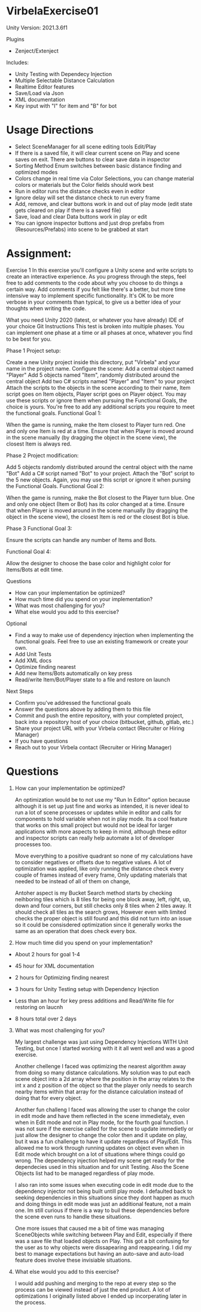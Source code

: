 # VirbelaExercise01



Unity Version: 2021.3.6f1

Plugins
  - Zenject/Extenject
  
Includes:
  - Unity Testing with Dependecy Injection
  - Multiple Selectable Distance Calculation
  - Realtime Editor features
  - Save/Load via Json
  - XML documentation 
  - Key input with "I" for item and "B" for bot



# Usage Directions
- Select SceneManager for all scene editing tools Edit/Play
- If there is a saved file, it will clear current scene on Play and scene saves on exit. There are buttons to clear save data in inspector
- Sorting Method Enum switches between basic distance finding and optimized modes
- Colors change in real time via Color Selections, you can change material colors or materials but the Color fields should work best
- Run in editor runs the distance checks even in editor
- Ignore delay will set the distance check to run every frame
- Add, remove, and clear buttons work in and out of play mode (edit state gets cleared on play if there is a saved file)
- Save, load and clear Data buttons work in play or edit
- You can ignore inspector buttons and just drop prefabs from (Resources/Prefabs) into scene to be grabbed at start




# Assignment:


Exercise 1
In this exercise you'll configure a Unity scene and write scripts to create an interactive experience. As you progress through the steps, feel free to add comments to the code about why you choose to do things a certain way. Add comments if you felt like there's a better, but more time intensive way to implement specific functionality. It's OK to be more verbose in your comments than typical, to give us a better idea of your thoughts when writing the code.

What you need
Unity 2020 (latest, or whatever you have already)
IDE of your choice
Git
Instructions
This test is broken into multiple phases. You can implement one phase at a time or all phases at once, whatever you find to be best for you.

Phase 1
Project setup:

Create a new Unity project inside this directory, put "Virbela" and your name in the project name.
Configure the scene:
Add a central object named "Player"
Add 5 objects named "Item", randomly distributed around the central object
Add two C# scripts named "Player" and "Item" to your project
Attach the scripts to the objects in the scene according to their name, Item script goes on Item objects, Player script goes on Player object.
You may use these scripts or ignore them when pursuing the Functional Goals, the choice is yours. You're free to add any additional scripts you require to meet the functional goals.
Functional Goal 1:

When the game is running, make the Item closest to Player turn red. One and only one Item is red at a time. Ensure that when Player is moved around in the scene manually (by dragging the object in the scene view), the closest Item is always red.

Phase 2
Project modification:

Add 5 objects randomly distributed around the central object with the name "Bot"
Add a C# script named "Bot" to your project.
Attach the "Bot" script to the 5 new objects.
Again, you may use this script or ignore it when pursing the Functional Goals.
Functional Goal 2:

When the game is running, make the Bot closest to the Player turn blue. One and only one object (Item or Bot) has its color changed at a time. Ensure that when Player is moved around in the scene manually (by dragging the object in the scene view), the closest Item is red or the closest Bot is blue.

Phase 3
Functional Goal 3:

Ensure the scripts can handle any number of Items and Bots.

Functional Goal 4:

Allow the designer to choose the base color and highlight color for Items/Bots at edit time.

Questions
- How can your implementation be optimized?
- How much time did you spend on your implementation?
- What was most challenging for you?
- What else would you add to this exercise?

Optional
- Find a way to make use of dependency injection when implementing the functional goals. Feel free to use an existing framework or create your own.
- Add Unit Tests
- Add XML docs
- Optimize finding nearest
- Add new Items/Bots automatically on key press
- Read/write Item/Bot/Player state to a file and restore on launch

Next Steps
- Confirm you've addressed the functional goals
- Answer the questions above by adding them to this file
- Commit and push the entire repository, with your completed project, back into a repository host of your choice (bitbucket, github, gitlab, etc.)
- Share your project URL with your Virbela contact (Recruiter or Hiring Manager)
- If you have questions
- Reach out to your Virbela contact (Recruiter or Hiring Manager)





# Questions


1. How can your implementation be optimized?

	An optimization would be to not use my "Run In Editor" option because although it is set up just fine and works as intended, it is never ideal to run a lot of scene processes or updates while in editor and calls for components to hold variable when not in play mode. Its a cool feature that works on this small project but would not be ideal for larger applications with more aspects to keep in mind, although these editor and inspector scripts can really help automate a lot of developer processes too. 
	
	Move everything to a positive quadrant so none of my calculations have to consider negatives or offsets due to negative values.
	A lot of optimization was applied, like only running the distance check every couple of frames instead of every frame, Only updating materials that needed to be instead of all of them on change, 
	
	Antoher aspect is my Bucket Search method starts by checking neihboring tiles which is 8 tiles for being one block away, left, right, up, down and four corners, but still checks only 8 tiles when 2 tiles away. It should check all tiles as the search grows, However even with limited checks the proper object is still found and this did not turn into an issue so it could be consisdered optimization since it generally works the same as an operation that does check every box.

2. How much time did you spend on your implementation?

- About 2 hours for goal 1-4
- 45 hour for XML documentation
- 2 hours for Optimizing finding nearest
- 3 hours for Unity Testing setup with Dependency Injection
- Less than an hour for key press additions and Read/Write file for restoring on laucnh

- 8 hours total over 2 days


3. What was most challenging for you?

	My largest challenge was just using Dependency Injections WITH Unit Testing, but once I started working with it it all went well and was a good exercise.

	Another chellenge I faced was optimizing the nearest algorithm away from doing so many distance calculations. My solution was to put each scene object into a 2d array where the position in the array relates to the int x and z position of the object so that the player only needs to search nearby items within that array for the distance calculation instead of doing that for every object.

	Another fun challeng I faced was allowing the user to change the color in edit mode and have them reflected in the scene immedietaly, even when in Edit mode and not in Play mode, for the fourth goal function. I was not sure if the exercise called for the scene to update immedietly or just allow the designer to change the color then and it update on play, but it was a fun challenge to have it update regardless of Play/Edit. This allowed me to work through running updates on object even when in Edit mode which brought on a lot of situations where things could go wrong. The dependency injection helped my scene get ready for the dependecies used in this situation and for unit Testing. Also the Scene Objects list had to be managed regardless of play mode. 

	I also ran into some issues when executing code in edit mode due to the dependency injector not being built untill play mode. I defaulted back to seeking dependencies in this situations since they dont happen as much and doing things in edit mode was just an additional feature, not a main one. Im still curious if there is a way to buil these dependencies before the scene even runs to handle these situations.
	
	One more issues that caused me a bit of time was managing SceneObjects while switching between Play and Edit, especially if there was a save file that loaded objects on Play. This got a bit confusing for the user as to why objects were dissapearing and reappearing. I did my best to manage expectations but having an auto-save and auto-load feature does involve these invisiable situations.
	
	
4. What else would you add to this exercise?

	I would add pushing and merging to the repo at every step so the process can be viewed instead of just the end product. A lot of optimizations I originally listed above I ended up incorperating later in the process.
	
	
